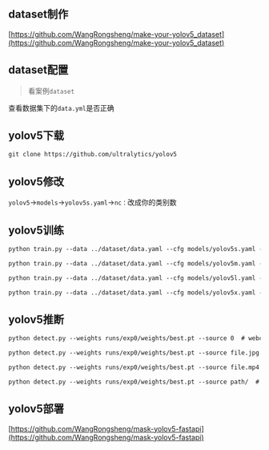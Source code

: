## dataset制作

[https://github.com/WangRongsheng/make-your-yolov5_dataset](https://github.com/WangRongsheng/make-your-yolov5_dataset)

## dataset配置

> 看案例`dataset`

查看数据集下的`data.yml`是否正确

## yolov5下载

```html
git clone https://github.com/ultralytics/yolov5
```

## yolov5修改

`yolov5`->`models`->`yolov5s.yaml`->`nc：`改成你的类别数

## yolov5训练

```html
python train.py --data ../dataset/data.yaml --cfg models/yolov5s.yaml --batch-size 8

python train.py --data ../dataset/data.yaml --cfg models/yolov5m.yaml --batch-size 4

python train.py --data ../dataset/data.yaml --cfg models/yolov5l.yaml --batch-size 2

python train.py --data ../dataset/data.yaml --cfg models/yolov5x.yaml --batch-size 2
```

## yolov5推断

```html
python detect.py --weights runs/exp0/weights/best.pt --source 0  # webcam

python detect.py --weights runs/exp0/weights/best.pt --source file.jpg  # image 

python detect.py --weights runs/exp0/weights/best.pt --source file.mp4  # video

python detect.py --weights runs/exp0/weights/best.pt --source path/  # directory
```

## yolov5部署

[https://github.com/WangRongsheng/mask-yolov5-fastapi](https://github.com/WangRongsheng/mask-yolov5-fastapi)
